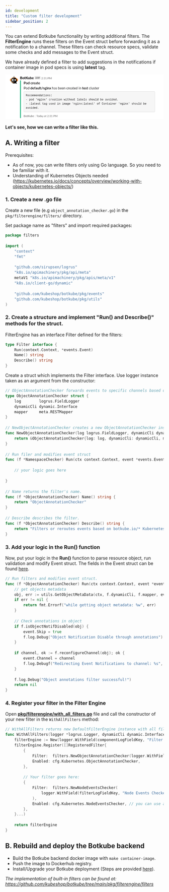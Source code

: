 ```yaml
---
id: development
title: "Custom filter development"
sidebar_position: 2
---
```


You can extend Botkube functionality by writing additional filters. The **FilterEngine** runs these filters on the Event struct before forwarding it as a notification to a channel. These filters can check resource specs, validate some checks and add messages to the Event struct.

We have already defined a filter to add suggestions in the notifications if container image in pod specs is using **latest** tag.

![tag_filter](assets/tag_filter_sh.png)

**Let's see, how we can write a filter like this.**

## A. Writing a filter

Prerequisites:

- As of now, you can write filters only using Go language. So you need to be familiar with it.
- Understanding of Kubernetes Objects needed (https://kubernetes.io/docs/concepts/overview/working-with-objects/kubernetes-objects/)

### 1. Create a new .go file

Create a new file (e.g `object_annotation_checker.go`) in the `pkg/filterengine/filters/` directory.

Set package name as "filters" and import required packages:

```go
package filters

import (
	"context"
	"fmt"

	"github.com/sirupsen/logrus"
	"k8s.io/apimachinery/pkg/api/meta"
	metaV1 "k8s.io/apimachinery/pkg/apis/meta/v1"
	"k8s.io/client-go/dynamic"

	"github.com/kubeshop/botkube/pkg/events"
	"github.com/kubeshop/botkube/pkg/utils"
)
```

### 2. Create a structure and implement "Run() and Describe()" methods for the struct.

FilterEngine has an interface Filter defined for the filters:

```go
type Filter interface {
	Run(context.Context, *events.Event)
	Name() string
	Describe() string
}
```

Create a struct which implements the Filter interface. Use logger instance taken as an argument from the constructor:

```go
// ObjectAnnotationChecker forwards events to specific channels based on a special annotation if it is set on a given K8s resource.
type ObjectAnnotationChecker struct {
	log        logrus.FieldLogger
	dynamicCli dynamic.Interface
	mapper     meta.RESTMapper
}

// NewObjectAnnotationChecker creates a new ObjectAnnotationChecker instance.
func NewObjectAnnotationChecker(log logrus.FieldLogger, dynamicCli dynamic.Interface, mapper meta.RESTMapper) *ObjectAnnotationChecker {
	return &ObjectAnnotationChecker{log: log, dynamicCli: dynamicCli, mapper: mapper}
}

// Run filer and modifies event struct
func (f *NamespaceChecker) Run(ctx context.Context, event *events.Event) {

	// your logic goes here

}

// Name returns the filter's name.
func (f *ObjectAnnotationChecker) Name() string {
	return "ObjectAnnotationChecker"
}

// Describe describes the filter.
func (f *ObjectAnnotationChecker) Describe() string {
	return "Filters or reroutes events based on botkube.io/* Kubernetes resource annotations."
}
```

### 3. Add your logic in the Run() function

Now, put your logic in the **Run()** function to parse resource object, run validation and modify Event struct. The fields in the Event struct can be found [here](https://github.com/kubeshop/botkube/blob/main/pkg/event/event.go).

```go
// Run filters and modifies event struct.
func (f *ObjectAnnotationChecker) Run(ctx context.Context, event *events.Event) error {
	// get objects metadata
	obj, err := utils.GetObjectMetaData(ctx, f.dynamicCli, f.mapper, event.Object)
	if err != nil {
		return fmt.Errorf("while getting object metadata: %w", err)
	}

	// Check annotations in object
	if f.isObjectNotifDisabled(obj) {
		event.Skip = true
		f.log.Debug("Object Notification Disable through annotations")
	}

	if channel, ok := f.reconfigureChannel(obj); ok {
		event.Channel = channel
		f.log.Debugf("Redirecting Event Notifications to channel: %s", channel)
	}

	f.log.Debug("Object annotations filter successful!")
	return nil
}
```

### 4. Register your filter in the Filter Engine

Open [**pkg/filterengine/with_all_filters.go**](https://github.com/kubeshop/botkube/blob/main/pkg/filterengine/with_all_filters.go) file and call the constructor of your new filter in the `WithAllFilters` method:

```go
// WithAllFilters returns new DefaultFilterEngine instance with all filters registered.
func WithAllFilters(logger *logrus.Logger, dynamicCli dynamic.Interface, mapper meta.RESTMapper, cfg config.Filters) *DefaultFilterEngine {
	filterEngine := New(logger.WithField(componentLogFieldKey, "Filter Engine"))
	filterEngine.Register([]RegisteredFilter{
		{
			Filter:  filters.NewObjectAnnotationChecker(logger.WithField(filterLogFieldKey, "Object Annotation Checker"), dynamicCli, mapper),
			Enabled: cfg.Kubernetes.ObjectAnnotationChecker,
		},

		// Your filter goes here:
		{
			Filter:  filters.NewNodeEventsChecker(
				logger.WithField(filterLogFieldKey, "Node Events Checker") // make sure to use `logger.WithField`
			),
			Enabled: cfg.Kubernetes.NodeEventsChecker, // you can use a configuration field or set a fixed `true` or `false` default value to enable/disable the filter during the initial app startup
		},
	}...)

	return filterEngine
}

```

## B. Rebuild and deploy the Botkube backend

- Build the Botkube backend docker image with `make container-image`.
- Push the image to Dockerhub registry.
- Install/Upgrade your Botkube deployment (Steps are provided [here](../../)).

_The implementation of built-in filters can be found at: https://github.com/kubeshop/botkube/tree/main/pkg/filterengine/filters_

